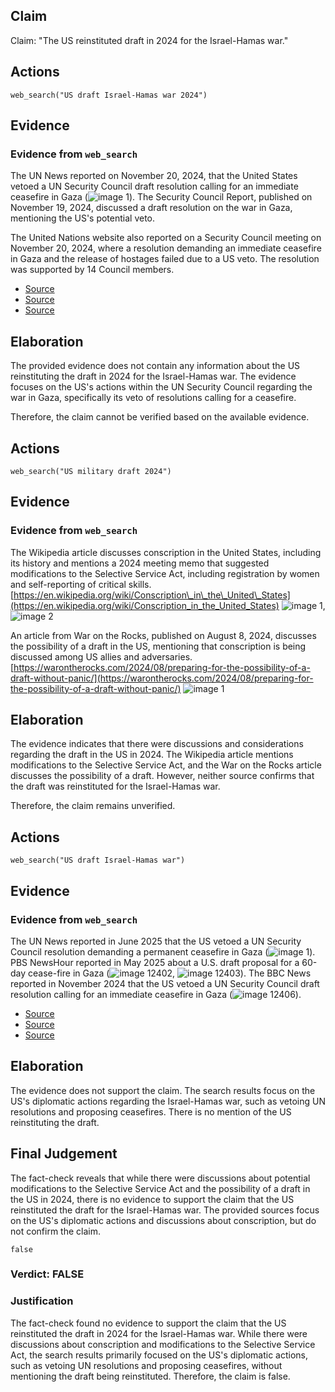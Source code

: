 ## Claim
Claim: "The US reinstituted draft in 2024 for the Israel-Hamas war."

## Actions
```
web_search("US draft Israel-Hamas war 2024")
```

## Evidence
### Evidence from `web_search`
The UN News reported on November 20, 2024, that the United States vetoed a UN Security Council draft resolution calling for an immediate ceasefire in Gaza (![image 1](media/0.jpg)). The Security Council Report, published on November 19, 2024, discussed a draft resolution on the war in Gaza, mentioning the US's potential veto.

The United Nations website also reported on a Security Council meeting on November 20, 2024, where a resolution demanding an immediate ceasefire in Gaza and the release of hostages failed due to a US veto. The resolution was supported by 14 Council members.

*   [Source](https://news.un.org/en/story/2024/11/1157216)
*   [Source](https://www.securitycouncilreport.org/whatsinblue/2024/11/vote-on-a-draft-resolution-on-the-war-in-gaza.php)
*   [Source](https://press.un.org/en/2024/sc15907.doc.htm)


## Elaboration
The provided evidence does not contain any information about the US reinstituting the draft in 2024 for the Israel-Hamas war. The evidence focuses on the US's actions within the UN Security Council regarding the war in Gaza, specifically its veto of resolutions calling for a ceasefire.

Therefore, the claim cannot be verified based on the available evidence.


## Actions
```
web_search("US military draft 2024")
```

## Evidence
### Evidence from `web_search`
The Wikipedia article discusses conscription in the United States, including its history and mentions a 2024 meeting memo that suggested modifications to the Selective Service Act, including registration by women and self-reporting of critical skills. [https://en.wikipedia.org/wiki/Conscription\_in\_the\_United\_States](https://en.wikipedia.org/wiki/Conscription_in_the_United_States) ![image 1](media/0.jpg), ![image 2](media/1.jpg)

An article from War on the Rocks, published on August 8, 2024, discusses the possibility of a draft in the US, mentioning that conscription is being discussed among US allies and adversaries. [https://warontherocks.com/2024/08/preparing-for-the-possibility-of-a-draft-without-panic/](https://warontherocks.com/2024/08/preparing-for-the-possibility-of-a-draft-without-panic/) ![image 1](media/0.jpg)


## Elaboration
The evidence indicates that there were discussions and considerations regarding the draft in the US in 2024. The Wikipedia article mentions modifications to the Selective Service Act, and the War on the Rocks article discusses the possibility of a draft. However, neither source confirms that the draft was reinstituted for the Israel-Hamas war.

Therefore, the claim remains unverified.


## Actions
```
web_search("US draft Israel-Hamas war")
```

## Evidence
### Evidence from `web_search`
The UN News reported in June 2025 that the US vetoed a UN Security Council resolution demanding a permanent ceasefire in Gaza (![image 1](media/0.jpg)). PBS NewsHour reported in May 2025 about a U.S. draft proposal for a 60-day cease-fire in Gaza (![image 12402](media/2025-08-31_12-32-1756643551-576150.jpg), ![image 12403](media/2025-08-31_12-32-1756643553-124272.jpg)). The BBC News reported in November 2024 that the US vetoed a UN Security Council draft resolution calling for an immediate ceasefire in Gaza (![image 12406](media/2025-08-31_12-32-1756643557-785817.jpg)).

*   [Source](https://news.un.org/en/story/2025/06/1164056)
*   [Source](https://www.pbs.org/newshour/show/how-israel-is-responding-to-latest-u-s-proposals-to-pause-war-in-gaza)
*   [Source](https://www.bbc.com/news/articles/cjr4p9rg8zlo)


## Elaboration
The evidence does not support the claim. The search results focus on the US's diplomatic actions regarding the Israel-Hamas war, such as vetoing UN resolutions and proposing ceasefires. There is no mention of the US reinstituting the draft.


## Final Judgement
The fact-check reveals that while there were discussions about potential modifications to the Selective Service Act and the possibility of a draft in the US in 2024, there is no evidence to support the claim that the US reinstituted the draft for the Israel-Hamas war. The provided sources focus on the US's diplomatic actions and discussions about conscription, but do not confirm the claim.

`false`


### Verdict: FALSE

### Justification
The fact-check found no evidence to support the claim that the US reinstituted the draft in 2024 for the Israel-Hamas war. While there were discussions about conscription and modifications to the Selective Service Act, the search results primarily focused on the US's diplomatic actions, such as vetoing UN resolutions and proposing ceasefires, without mentioning the draft being reinstituted. Therefore, the claim is false.
